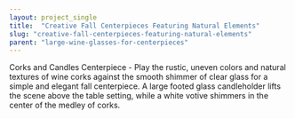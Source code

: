 ```yaml
---
layout: project_single
title:  "Creative Fall Centerpieces Featuring Natural Elements"
slug: "creative-fall-centerpieces-featuring-natural-elements"
parent: "large-wine-glasses-for-centerpieces"
---
```

Corks and Candles Centerpiece - Play the rustic, uneven colors and natural textures of wine corks against the smooth shimmer of clear glass for a simple and elegant fall centerpiece. A large footed glass candleholder lifts the scene above the table setting, while a white votive shimmers in the center of the medley of corks.
